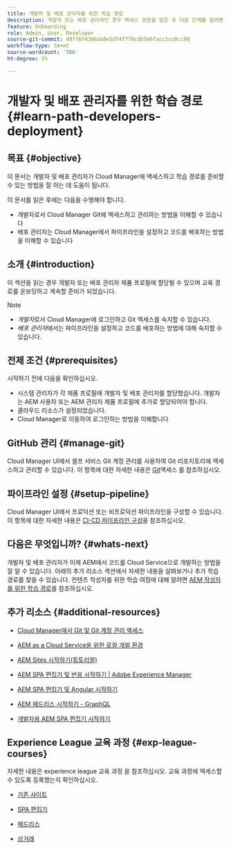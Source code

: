 ```yaml
---
title: 개발자 및 배포 관리자를 위한 학습 경로
description: 개발자 또는 배포 관리자인 경우 액세스 권한을 얻은 후 다음 단계를 알려면 이 페이지를 따르십시오
feature: Onboarding
role: Admin, User, Developer
source-git-commit: d8ff6f4386ab0e5df4f770cdb566facc1cc0cc98
workflow-type: tm+mt
source-wordcount: '566'
ht-degree: 2%

---
```


# 개발자 및 배포 관리자를 위한 학습 경로 {#learn-path-developers-deployment}

## 목표 {#objective}

이 문서는 개발자 및 배포 관리자가 Cloud Manager에 액세스하고 학습 경로를 준비할 수 있는 방법을 잘 아는 데 도움이 됩니다.

이 문서를 읽은 후에는 다음을 수행해야 합니다.

* 개발자로서 Cloud Manager Git에 액세스하고 관리하는 방법을 이해할 수 있습니다
* 배포 관리자는 Cloud Manager에서 파이프라인을 설정하고 코드를 배포하는 방법을 이해할 수 있습니다

## 소개 {#introduction}

이 섹션을 읽는 경우 개발자 또는 배포 관리자 제품 프로필에 할당될 수 있으며 교육 경로를 온보딩하고 계속할 준비가 되었습니다.

>[!NOTE]
>* *개발자*&#x200B;로서 Cloud Manager에 로그인하고 Git 액세스를 숙지할 수 있습니다.
>* *배포 관리자*&#x200B;에서는 파이프라인을 설정하고 코드를 배포하는 방법에 대해 숙지할 수 있습니다.


## 전제 조건 {#prerequisites}

시작하기 전에 다음을 확인하십시오.

* 시스템 관리자가 각 제품 프로필에 개발자 및 배포 관리자를 할당했습니다. 개발자는 AEM 사용자 또는 AEM 관리자 제품 프로필에 추가로 할당되어야 합니다.
* 클라우드 리소스가 설정되었습니다.
* Cloud Manager로 이동하여 로그인하는 방법을 이해합니다

## GitHub 관리 {#manage-git}

Cloud Manager UI에서 셀프 서비스 Git 계정 관리를 사용하여 Git 리포지토리에 액세스하고 관리할 수 있습니다.
이 항목에 대한 자세한 내용은 [Git](https://experienceleague.adobe.com/docs/experience-manager-cloud-service/implementing/managing-code/accessing-git.html?lang=en)액세스 를 참조하십시오.

## 파이프라인 설정 {#setup-pipeline}

Cloud Manager UI에서 프로덕션 또는 비프로덕션 파이프라인을 구성할 수 있습니다.
이 항목에 대한 자세한 내용은 [CI-CD 파이프라인 구성](https://experienceleague.adobe.com/docs/experience-manager-cloud-service/implementing/using-cloud-manager/configure-pipeline.html?lang=en)을 참조하십시오.

## 다음은 무엇입니까? {#whats-next}

개발자 및 배포 관리자가 이제 AEM에서 코드를 Cloud Service으로 개발하는 방법을 잘 알 수 있습니다. 아래의 추가 리소스 섹션에서 자세한 내용을 살펴보거나 추가 학습 경로를 찾을 수 있습니다. 컨텐츠 작성자를 위한 학습 여정에 대해 알려면 [AEM 작성자를 위한 학습 경로](/help/journey-onboarding/sysadmin/learning-path-aem-users.md)를 참조하십시오.

## 추가 리소스 {#additional-resources}

* [Cloud Manager에서 Git 및 Git 계정 관리 액세스](https://experienceleague.adobe.com/docs/experience-manager-cloud-service/implementing/managing-code/accessing-git.html?lang=en)

* [AEM as a Cloud Service을 위한 로컬 개발 환경](https://experienceleague.adobe.com/docs/experience-manager-learn/cloud-service/local-development-environment-set-up/overview.html)

* [AEM Sites 시작하기(튜토리얼)](https://experienceleague.adobe.com/docs/experience-manager-learn/getting-started-wknd-tutorial-develop/overview.html)

* [AEM SPA 편집기 및 반응 시작하기 | Adobe Experience Manager](https://experienceleague.adobe.com/docs/experience-manager-learn/getting-started-with-aem-headless/spa-editor/react/overview.html?lang=en)

* [AEM SPA 편집기 및 Angular 시작하기](https://experienceleague.adobe.com/docs/experience-manager-learn/getting-started-with-aem-headless/spa-editor/angular/overview.html?lang=en)

* [AEM 헤드리스 시작하기 - GraphQL](https://experienceleague.adobe.com/docs/experience-manager-learn/getting-started-with-aem-headless/graphql/overview.html?lang=en)

* [개발자용 AEM SPA 편집기 시작하기](https://experienceleague.adobe.com/?Solution=Experience+Manager&amp;Solution=Experience+Manager+Sites&amp;Solution=Experience+Manager+Forms&amp;Solution=Experience+Manager+Screens#courses)

## Experience League 교육 과정 {#exp-league-courses}

자세한 내용은 experience league 교육 과정 을 참조하십시오. 교육 과정에 액세스할 수 있도록 등록했는지 확인하십시오.

* [기존 사이트](https://experienceleague.adobe.com/?Solution=Experience+Manager&amp;Solution=Experience+Manager+Sites&amp;Solution=Experience+Manager+Forms&amp;Solution=Experience+Manager+Screens#courses)

* [SPA 편집기](https://experienceleague.adobe.com/?Solution=Experience+Manager&amp;Solution=Experience+Manager+Sites&amp;Solution=Experience+Manager+Forms&amp;Solution=Experience+Manager+Screens#courses)

* [헤드리스](https://experienceleague.adobe.com/?Solution=Experience+Manager&amp;Solution=Experience+Manager+Sites&amp;Solution=Experience+Manager+Forms&amp;Solution=Experience+Manager+Screens#courses)

* [상거래](https://experienceleague.adobe.com/?Solution=Experience+Manager&amp;Solution=Experience+Manager+Sites&amp;Solution=Experience+Manager+Forms&amp;Solution=Experience+Manager+Screens#courses)
